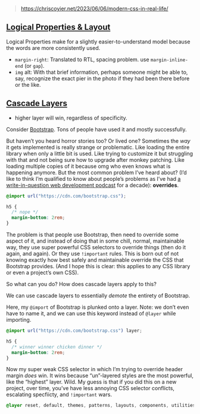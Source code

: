 
> https://chriscoyier.net/2023/06/06/modern-css-in-real-life/

## [Logical Properties & Layout](https://chriscoyier.net/2023/06/06/modern-css-in-real-life/#logical-properties-layout)

Logical Properties make for a slightly easier-to-understand model because the words are more consistently used.

- `margin-right`: Translated to RTL, spacing problem. use `margin-inline-end` (or `gap`).
- `img` alt: With that brief information, perhaps someone might be able to, say, recognize the exact pier in the photo if they had been there before or the like.

## [Cascade Layers](https://chriscoyier.net/2023/06/06/modern-css-in-real-life/#logical-properties-layout)

- higher layer will win, regardless of specificity.

Consider [Bootstrap](https://getbootstrap.com/). Tons of people have used it and mostly successfully.

But haven’t you heard horror stories too? Or lived one? Sometimes the _way_ it gets implemented is really strange or problematic. Like loading the entire library when only a little bit is used. Like trying to customize it but struggling with that and not being sure how to upgrade after monkey patching. Like loading multiple copies of it because omg who even knows what is happening anymore. But the most common problem I’ve heard about? (I’d like to think I’m qualified to know about people’s problems as I’ve had [a write-in-question web development podcast](https://shoptalkshow.com/) for a decade): **overrides**.

```css
@import url("https://cdn.com/bootstrap.css");

h5 {
  /* nope */
  margin-bottom: 2rem;
}
```

The problem is that people use Bootstrap, then need to override some aspect of it, and instead of doing that in some chill, normal, maintainable way, they use super powerful CSS selectors to override things (then do it again, and again). Or they use `!important` rules. This is born out of not knowing exactly how best safely and maintainable override the CSS that Bootstrap provides. (And I hope this is clear: this applies to any CSS library or even a project’s own CSS).

So what can you do? How does cascade layers apply to this?

We can use cascade layers to essentially _demote_ the entirety of Bootstrap.

Here, my `@import` of Bootstrap is plunked onto a layer. Note: we don’t even have to name it, and we can use this keyword instead of `@layer` while importing.

```css
@import url("https://cdn.com/bootstrap.css") layer;

h5 {
  /* winner winner chicken dinner */
  margin-bottom: 2rem;
}
```

Now my super weak CSS selector in which I’m trying to override header margin _does_ win. It wins because “un”-layered styles are the most powerful, like the “highest” layer. Wild. My guess is that if you did this on a new project, over time, you’ve have less annoying CSS selector conflicts, escalating specfiicty, and `!important` wars.

```css
@layer reset, default, themes, patterns, layouts, components, utilities;
```
